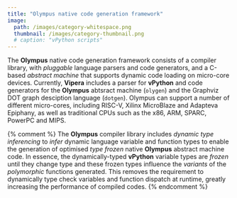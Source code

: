 ```yaml
---
title: "Olympus native code generation framework"
image: 
  path: /images/category-whitespace.png
  thumbnail: /images/category-thumbnail.png
  # caption: "vPython scripts"
---
```


The **Olympus** native code generation framework consists of a compiler library, with _pluggable_ language parsers and code generators, and a C-based _abstract machine_ that supports dynamic code loading on micro-core devices. Currently, **Vipera** includes a parser for **vPython** and code generators for the **Olympus** abtsract machine (`olygen`) and the Graphviz DOT graph desciption language (`dotgen`). Olympus can support a number of different micro-cores, including RISC-V, Xilinx MicroBlaze and Adapteva Epiphany, as well as traditional CPUs such as the x86, ARM, SPARC, PowerPC and MIPS. 

{% comment %} 
The **Olympus** compiler library includes _dynamic type inferencing_ to _infer_ dynamic language variable and function types to enable the generation of optimised _type frozen_ native **Olympus** abstract machine code. In essence, the dynamically-typed **vPython** variable types are _frozen_ until they change type and these frozen types influence the _variants_ of the _polymorphic_ functions generated. This removes the requirement to dynamically type check variables and function dispatch at runtime, greatly increasing the performance of compiled codes. 
{% endcomment %}